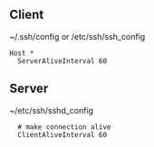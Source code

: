 ## Client
~/.ssh/config or /etc/ssh/ssh_config
``` 
Host *
  ServerAliveInterval 60
```

## Server
~/etc/ssh/sshd_config
```
  # make connection alive
  ClientAliveInterval 60
```
